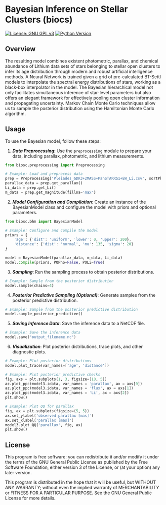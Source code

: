 # Bayesian Inference on Stellar Clusters (biocs)
[![License: GNU GPL v3](https://img.shields.io/badge/License-GPLv3-blue.svg)](https://www.gnu.org/licenses/gpl-3.0)
[![Python Version](https://img.shields.io/badge/python-%3E%3D3.9-blue.svg)](https://www.python.org/downloads/release)

## Overview
The resulting model combines existent photometric, parallax, and chemical abundance of Lithium data sets of stars belonging to stellar open clusters to infer its age distribution through modern and robust artificial intelligence methods. A Neural Network is trained given a grid of pre-calculated BT-Settl models to interpolate the spectral energy distributions of stars, working as a black-box interpolator in the model. The Bayesian hierarchical model not only facilitates simultaneous inference of star-level parameters but also offers an elegant framework for effectively pooling open cluster information and propagating uncertainty. Markov Chain Monte Carlo techniques allow us to sample the posterior distribution using the Hamiltonian Monte Carlo algorithm.

## Usage
To use the Bayesian model, follow these steps:
1. ***Data Preprocessing***: Use the ``preprocessing`` module to prepare your data, including parallax, photometric, and lithium measurements.
```python
from biosc.preprocessing import Preprocessing

# Example: Load and preprocess data
prep = Preprocessing('Pleiades_GDR3+2MASS+PanSTARRS1+EW_Li.csv', sortPho=False)
parallax_data = prep.get_parallax()
Li_data = prep.get_Li()
m_data = prep.get_magnitude(fillna='max')
```
2. ***Model Configuration and Compilation***: Create an instance of the BayesianModel class and configure the model with priors and optional parameters.
```python
from biosc.bhm import BayesianModel

# Example: Configure and compile the model
priors = {
    'age': {'dist': 'uniform', 'lower': 0, 'upper': 200},
    'distance': {'dist': 'normal', 'mu': 135, 'sigma': 20}
}

model = BayesianModel(parallax_data, m_data, Li_data)
model.compile(priors, POPho=False, POLi=True)
```
3. ***Sampling***: Run the sampling process to obtain posterior distributions.
```python
# Example: Sample from the posterior distribution
model.sample(chains=4)
```
4. ***Posterior Predictive Sampling (Optional)***: Generate samples from the posterior predictive distribution.
```python
# Example: Sample from the posterior predictive distribution
model.sample_posterior_predictive()
```
5. ***Saving Inference Data***: Save the inference data to a NetCDF file.
```python
# Example: Save the inference data
model.save("output_filename.nc")
```
6. ***Visualization***: Plot posterior distributions, trace plots, and other diagnostic plots.
```python
# Example: Plot posterior distributions
model.plot_trace(var_names=['age', 'distance'])

# Example: Plot posterior predictive checks
fig, axs = plt.subplots(1, 3, figsize=(10, 5))
az.plot_ppc(model3.idata, var_names = 'parallax', ax = axs[0])
az.plot_ppc(model3.idata, var_names = 'flux', ax = axs[1])
az.plot_ppc(model3.idata, var_names = 'Li', ax = axs[2])
plt.show()

# Example: Plot QQ for parallax
fig, ax = plt.subplots(figsize=(5, 5))
ax.set_ylabel('observed parallax [mas]')
ax.set_xlabel('parallax [mas]')
model3.plot_QQ('parallax', fig, ax)
plt.show()
```

## License
This program is free software: you can redistribute it and/or modify it under the terms of the GNU General Public License as published by the Free Software Foundation, either version 3 of the License, or
(at your option) any later version.

This program is distributed in the hope that it will be useful, but WITHOUT ANY WARRANTY; without even the implied warranty of MERCHANTABILITY or FITNESS FOR A PARTICULAR PURPOSE.  See the GNU General Public License for more details.

